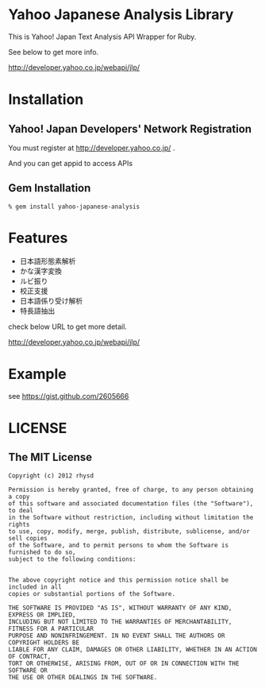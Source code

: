 # Yahoo Japanese Analysis Library

This is Yahoo! Japan Text Analysis API Wrapper for Ruby.

See below to get more info.

http://developer.yahoo.co.jp/webapi/jlp/

# Installation

## Yahoo! Japan Developers' Network Registration

You must register at http://developer.yahoo.co.jp/ .

And you can get appid to access APIs

## Gem Installation
    % gem install yahoo-japanese-analysis

# Features

- 日本語形態素解析
- かな漢字変換
- ルビ振り
- 校正支援
- 日本語係り受け解析
- 特長語抽出

check below URL to get more detail.

http://developer.yahoo.co.jp/webapi/jlp/

# Example

see https://gist.github.com/2605666

# LICENSE

## The MIT License

    Copyright (c) 2012 rhysd

    Permission is hereby granted, free of charge, to any person obtaining a copy
    of this software and associated documentation files (the "Software"), to deal
    in the Software without restriction, including without limitation the rights
    to use, copy, modify, merge, publish, distribute, sublicense, and/or sell copies
    of the Software, and to permit persons to whom the Software is furnished to do so,
    subject to the following conditions:


    The above copyright notice and this permission notice shall be included in all
    copies or substantial portions of the Software.

    THE SOFTWARE IS PROVIDED "AS IS", WITHOUT WARRANTY OF ANY KIND, EXPRESS OR IMPLIED,
    INCLUDING BUT NOT LIMITED TO THE WARRANTIES OF MERCHANTABILITY, FITNESS FOR A PARTICULAR
    PURPOSE AND NONINFRINGEMENT. IN NO EVENT SHALL THE AUTHORS OR COPYRIGHT HOLDERS BE
    LIABLE FOR ANY CLAIM, DAMAGES OR OTHER LIABILITY, WHETHER IN AN ACTION OF CONTRACT,
    TORT OR OTHERWISE, ARISING FROM, OUT OF OR IN CONNECTION WITH THE SOFTWARE OR
    THE USE OR OTHER DEALINGS IN THE SOFTWARE.
